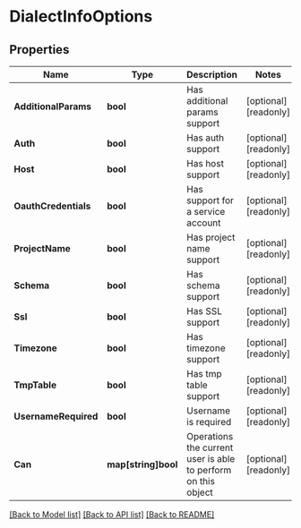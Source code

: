 # DialectInfoOptions

## Properties

Name | Type | Description | Notes
------------ | ------------- | ------------- | -------------
**AdditionalParams** | **bool** | Has additional params support | [optional] [readonly] 
**Auth** | **bool** | Has auth support | [optional] [readonly] 
**Host** | **bool** | Has host support | [optional] [readonly] 
**OauthCredentials** | **bool** | Has support for a service account | [optional] [readonly] 
**ProjectName** | **bool** | Has project name support | [optional] [readonly] 
**Schema** | **bool** | Has schema support | [optional] [readonly] 
**Ssl** | **bool** | Has SSL support | [optional] [readonly] 
**Timezone** | **bool** | Has timezone support | [optional] [readonly] 
**TmpTable** | **bool** | Has tmp table support | [optional] [readonly] 
**UsernameRequired** | **bool** | Username is required | [optional] [readonly] 
**Can** | **map[string]bool** | Operations the current user is able to perform on this object | [optional] [readonly] 

[[Back to Model list]](../README.md#documentation-for-models) [[Back to API list]](../README.md#documentation-for-api-endpoints) [[Back to README]](../README.md)



